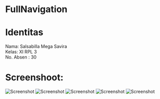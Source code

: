 # FullNavigation

# Identitas

Nama: Salsabilla Mega Savira <br>
Kelas: XI RPL 3 <br>
No. Absen : 30<br>

# Screenshoot:

![Screenshot](https://github.com/salsasavira/FullNavigation/blob/master/1.jpeg)
![Screenshot](https://github.com/salsasavira/FullNavigation/blob/master/2.jpeg)
![Screenshot](https://github.com/salsasavira/FullNavigation/blob/master/3.jpeg)
![Screenshot](https://github.com/salsasavira/FullNavigation/blob/master/4.jpeg)
![Screenshot](https://github.com/salsasavira/FullNavigation/blob/master/5.jpeg)
